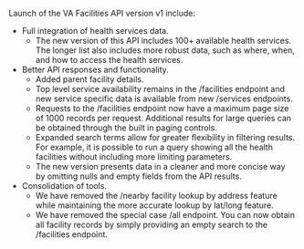 Launch of the VA Facilities API version v1 include:
- Full integration of health services data. 
  - The new version of this API includes 100+ available health services. The longer list also includes more robust data, such as where, when, and how to access the health services.
- Better API responses and functionality.
  - Added parent facility details.
  - Top level service availability remains in the /facilities endpoint and new service specific data is available from new /services endpoints.
  - Requests to the /facilities endpoint now have a maximum page size of 1000 records per request. Additional results for large queries can be obtained through the built in paging controls.
  - Expanded search terms allow for greater flexibility in filtering results. For example, it is possible to run a query showing all the health facilities without including more limiting parameters.
  - The new version presents data in a cleaner and more concise way by omitting nulls and empty fields from the API results.
- Consolidation of tools.
  - We have removed the /nearby facility lookup by address feature while maintaining the more accurate lookup by lat/long feature.
  - We have removed the special case /all endpoint. You can now obtain all facility records by simply providing an empty search to the /facilities endpoint.
